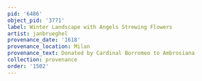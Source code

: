 ```yaml
---
pid: '6486'
object_pid: '3771'
label: Winter Landscape with Angels Strewing Flowers
artist: janbrueghel
provenance_date: '1618'
provenance_location: Milan
provenance_text: Donated by Cardinal Borromeo to Ambrosiana
collection: provenance
order: '1502'
---
```

